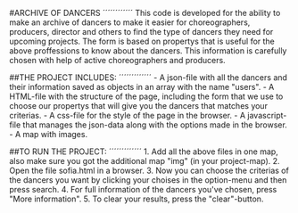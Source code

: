 
#ARCHIVE OF DANCERS
´´´´´´´´´´´´
    This code is developed for the ability to make an archive of dancers to make it easier for choreographers, producers, director and others to find the type of dancers they need for upcoming projects. The form is based on propertys that is useful for the above proffessions to know about the dancers. This information is carefully chosen with help of active choreographers and producers. 

##THE PROJECT INCLUDES:
´´´´´´´´´´´´´
    - A json-file with all the dancers and their information saved as objects in an array with the name "users". 
    - A HTML-file with the structure of the page, including the form that we use to choose our propertys that will give you the dancers that matches your criterias.
    - A css-file for the style of the page in the browser.
    - A javascript-file that manages the json-data along with the options made in the browser. 
    - A map with images.


##TO RUN THE PROJECT:
´´´´´´´´´´´´´
    1. Add all the above files in one map, also make sure you got the additional map "img" (in your project-map).
    2. Open the file sofia.html in a browser.
    3. Now you can choose the criterias of the dancers you want by clicking your choises in the option-menu and then press search.
    4. For full information of the dancers you've chosen, press "More information".
    5. To clear your results, press the "clear"-button.





